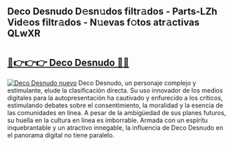 ## Deco Desnudo D𝚎sn𝚞dos filtr𝚊dos - Parts-LZh Vid𝚎os filtr𝚊dos - N𝚞evas f𝚘tos atr𝚊ctivas QLwXR

# <h2><a href="http://mbbwonx.tromn.icu/?c=Deco+Desnudo">🔗👉👉👉 Deco Desnudo 🔗🔗</a></h2>

[![Deco Desnudo nuevo](https://i.imgur.com/pEAQMta.gif)](http://mbbwonx.tromn.icu/?c=Deco+Desnudo)
Deco Desnudo, un personaje complejo y estimulante, elude la clasificación directa. Su uso innovador de los medios digitales para la autopresentación ha cautivado y enfurecido a los críticos, estimulando debates sobre el consentimiento, la moralidad y la esencia de las comunidades en línea. A pesar de la ambigüedad de sus planes futuros, su huella en la cultura en línea es imborrable. Armada con un espíritu inquebrantable y un atractivo innegable, la influencia de Deco Desnudo en el panorama digital no tiene paralelo.
